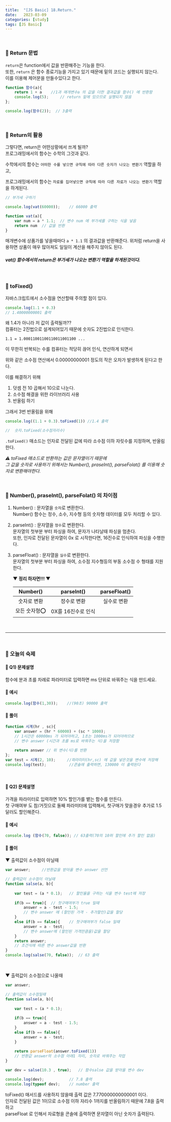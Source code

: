 ```yaml
---
title:  "[JS Basic] 18.Return."
date:   2023-03-09
categories: [study]
tags: [JS Basic]
---
```

<br>

### 📂 Return 문법

`return`은 function에서 값을 반환해주는 기능을 한다.      
또한, `return` 은 함수 종료기능을 가지고 있기 때문에 밑의 코드는 실행되지 않는다.     
이를 이용해 제어문을 만들수있다고 한다.     


```js
function 함수(a){
    return 1 + a    //1과 매개변수a 의 값을 더한 결과값을 함수() 에 반환함
    console.log(5);     // return 밑에 있으므로 실행되지 않음
};

console.log(함수(2));  // 3출력 
```

<br>

### 📂 Return의 활용

그렇다면, return은 어떤상황에서 쓰게 될까?      
프로그래밍에서의 함수는 수학의 그것과 같다.     

수학에서의 함수는 `어떠한 수를 넣으면 규칙에 따라 다른 숫자가 나오는 변환기` 역할을 하고,

프로그래밍에서의 함수는 `자료를 집어넣으면 규칙에 따라 다른 자료가 나오는 변환기` 역할을 하게된다.

```js       
// 부가세 구하기

console.log(vat(60000));    // 66000 출력

function vat(a){
    var num = a * 1.1;  // 변수 num 에 부가세를 구하는 식을 넣음  
    return num  // 값을 반환
}
```
매개변수에 상품가를 넣을때마다 `a * 1.1` 의 결과값을 반환해준다.
위처럼 return을 사용하면 상품이 매우 많아져도 일일이 계산을 해주지 않아도 된다.    

##### vat() 함수에서의 return은 부가세가 나오는 변환기 역할을 하게된것이다.

<br>

### 📂 toFixed() 

자바스크립트에서 소수점을 연산할때 주의할 점이 있다.     

```js
console.log(1.1 + 0.3)
// 1.40000000001 출력
```

왜 1.4가 아니라 저 값이 출력될까??      
컴퓨터는 2진법으로 설계되어있기 때문에 숫자도 2진법으로 인식한다.     

`1.1 = 1.00011001100110011001100 ...`

이 무한히 반복되는 수를 컴퓨터는 적당히 끊어 인식, 연산하게 되면서

위와 같은 소수점 연산에서 0.00000000001 정도의 작은 오차가 발생하게 된다고 한다.

이를 해결하기 위해

1. 덧셈 전 10 곱해서 10으로 나눈다.
2. 소수점 해결을 위한 라이브러리 사용
3. 반올림 하기

그래서 3번 반올림을 위해 

```js
console.log((1.1 + 0.3).toFixed(1)) //1.4 출력

//  숫자.toFixed(소수점자리수)
```

`.toFixed()` 매소드는 인자로 전달된 값에 따라 소수점 이하 자릿수를 지정하며, 반올림 한다.     

_⚠️ toFixed 매소드로 반환하는 값은 문자열이기 때문에_      
_그 값을 숫자로 사용하기 위해서는 Number(), praseInt(), parseFolat() 를 이용해 숫자로 변환해야한다._

<br>

### 📂 Number(), praseInt(), parseFolat() 의 차이점

1. Number() : 문자열을 `숫자`로 변환한다.     
    Number() 함수는 정수, 소수, 지수형 등의 숫자형 데이터를 모두 처리할 수 있다.

2. parseInt() : 문자열을 `정수`로 변환한다.      
    문자열의 첫부분 부터 파싱을 하여, 문자가 나타날때 파싱을 멈춘다.         
    또한, 인자로 전달된 문자열이 0x 로 시작한다면, 16진수로 인식하여 파싱을 수행한다.       

3. parseFloat() : 문자열을 `실수`로 변환한다.          
    문자열의 첫부분 부터 파싱을 하여, 소수점 지수형등의 부동 소수점 수 형태를 지원한다.

    <strong>▼ 정리 하자면!!! ▼ </strong>

    | Number() | parseInt() | parseFloat() |
    |:----------:|:------------:|:--------------:|
    | 숫자로 변환 | 정수로 변환 | 실수로 변환 |
    | 모든 숫자형⭕ | 0X를 16진수로 인식 |  |


<br>

---

<br>

### 📑 오늘의 숙제

#### 📌 Q1) 문제설명

함수에 분과 초를 차례로 파라미터로 입력하면 ms 단위로 바꿔주는 식을 만드세요.

#### 📌 예시

```js
console.log(함수(1,30));    //(90초) 90000 출력
```

#### 📌 풀이

```js
function 시계(hr , sc){
    var answer = (hr * 60000) + (sc * 1000);
    // 1시간은 60000ms 가 되어야하고, 1초는 1000ms가 되어야하므로
    // 변수 answer (시간과 초를 ms로 바꿔주는 식)을 저장함 
    
    return answer // 위 변수(식)를 반환
};
var test = 시계(2, 10);     //파라미터(hr,sc) 에 값을 넣은것을 변수에 저장해
console.log(test);          //콘솔에 출력하면, 130000 이 출력된다
``` 

<br>

#### 📌 Q2) 문제설명

가격을 파라미터로 입력하면 10% 할인가를 뱉는 함수를 만든다.      
첫 구매여부 도 참/거짓으로 둘째 파라미터에 입력해서, 첫구매가 맞을경우 추가로 1.5 달러도 할인해준다.

#### 📌 예시

```js
console.log (함수(70, false)); // 63출력(70의 10퍼 할인에 추가 할인 없음)
```

#### 📌 풀이

▼ 출력값이 소수점이 아닐때 
```js
var answer;     //반환값을 받아올 변수 answer 선언

// 출력값이 소수점이 아닐때
function salse(a, b){      
    
    var test = (a * 0.1);   // 할인율을 구하는 식을 변수 test에 저장    
    
    if(b == true){  // 첫구매여부가 true 일때
        answer = a - test - 1.5;  
        // 변수 answer 에 (할인된 가격 - 추가할인)값을 할당
    }
    else if(b == false){    // 첫구매여부가 false 일때
        answer = a - test;
        // 변수 answer에 (할인된 가격만큼을)값을 할당
    }
    return answer;  
    // 조건식에 따른 변수 answer값을 반환
}
console.log(salse(70, false));  // 63 출력
```

<br>

▼ 출력값이 소수점으로 나올때
```js
var answer; 

// 출력값이 소수점일때
function salse(a, b){
    
    var test = (a * 0.1);    
    
    if(b == true){
        answer = a - test - 1.5;
    }
    else if(b == false){
        answer = a - test;
    }
    
    return parseFloat(answer.toFixed(1))
    // 반환값 answer의 소수점 아래1 자리, 숫자로 바꿔주는 작업
}

var dev = salse(10.3 , true);   // 함수salse 값을 받아올 변수 dev

console.log(dev);           // 7.8 출력
console.log(typeof dev);    // number 출력
```

toFixed() 매서드를 사용하지 않을때 출력 값은 7.770000000000001 이다.     
인자로 전달된 값은 1이므로 소수점 이하 자리수 1까지를 반올림하기 때문에 7.8을 출력하고    
parseFloat 로 인해서 자료형을 콘솔에 출력하면 문자열이 아닌 숫자가 출력된다.


